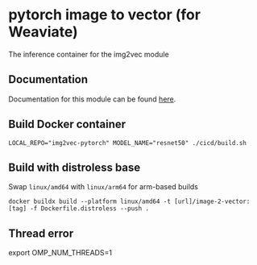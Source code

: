 # pytorch image to vector (for Weaviate)

The inference container for the img2vec module

## Documentation

Documentation for this module can be found [here](https://weaviate.io/developers/weaviate/current/retriever-vectorizer-modules/img2vec-neural.html).

## Build Docker container

```
LOCAL_REPO="img2vec-pytorch" MODEL_NAME="resnet50" ./cicd/build.sh
```

## Build with distroless base

Swap `linux/amd64` with `linux/arm64` for arm-based builds

```
docker buildx build --platform linux/amd64 -t [url]/image-2-vector:[tag] -f Dockerfile.distroless --push .
```

## Thread error

export OMP_NUM_THREADS=1
